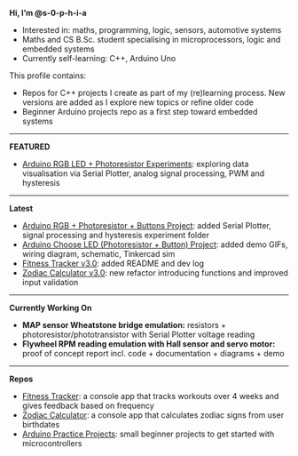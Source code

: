 **Hi, I’m @s-0-p-h-i-a**
- Interested in: maths, programming, logic, sensors, automotive systems
- Maths and CS B.Sc. student specialising in microprocessors, logic and embedded systems
- Currently self-learning: C++, Arduino Uno

This profile contains:
- Repos for C++ projects I create as part of my (re)learning process. New versions are added as I explore new topics or refine older code
- Beginner Arduino projects repo as a first step toward embedded systems

---
**FEATURED**
- [Arduino RGB LED + Photoresistor Experiments](https://github.com/s-0-p-h-i-a/Arduino_Practice/tree/main/RGB_LED_PR+BUTTONS/Plotter_and_Hysteresis): exploring data visualisation via Serial Plotter, analog signal processing, PWM and hysteresis

---
**Latest**
- [Arduino RGB + Photoresistor + Buttons Project](https://github.com/s-0-p-h-i-a/Arduino_Practice/tree/main/RGB_LED_PR+BUTTONS): added Serial Plotter, signal processing and hysteresis experiment folder
- [Arduino Choose LED (Photoresistor + Button) Project](https://github.com/s-0-p-h-i-a/Arduino_Practice/tree/main/Choose_LED_Photoresistor): added demo GIFs, wiring diagram, schematic, Tinkercad sim
- [Fitness Tracker v3.0](https://github.com/s-0-p-h-i-a/Fitness_Tracker): added README and dev log
- [Zodiac Calculator v3.0](https://github.com/s-0-p-h-i-a/Zodiac_Calculator): new refactor introducing functions and improved input validation

---

**Currently Working On**
- **MAP sensor Wheatstone bridge emulation:** resistors + photoresistor/phototransistor with Serial Plotter voltage reading
- **Flywheel RPM reading emulation with Hall sensor and servo motor:** proof of concept report incl. code + documentation + diagrams + demo

---

**Repos**
- [Fitness Tracker](https://github.com/s-0-p-h-i-a/Fitness_Tracker): a console app that tracks workouts over 4 weeks and gives feedback based on frequency 
- [Zodiac Calculator](https://github.com/s-0-p-h-i-a/Zodiac_Calculator): a console app that calculates zodiac signs from user birthdates
- [Arduino Practice Projects](https://github.com/s-0-p-h-i-a/Arduino_Practice): small beginner projects to get started with microcontrollers

<!--- See my pinned repositories for ongoing projects!


💞️ I’m looking to collaborate on
- 📫 How to reach me ...
- 😄 Pronouns: ...
- ⚡ Fun fact: ... ... --->

<!---
s-0-p-h-i-a/s-0-p-h-i-a is a ✨ special ✨ repository because its `README.md` (this file) appears on your GitHub profile.
You can click the Preview link to take a look at your changes.
--->
